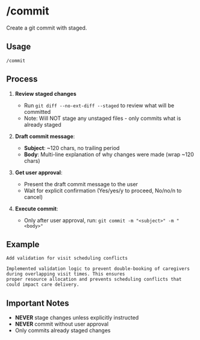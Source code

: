 # /commit

Create a git commit with staged.

## Usage

```
/commit
```

## Process

1. **Review staged changes**
   - Run `git diff --no-ext-diff --staged` to review what will be committed
   - Note: Will NOT stage any unstaged files - only commits what is already staged

2. **Draft commit message**:
   - **Subject**: ~120 chars, no trailing period
   - **Body**: Multi-line explanation of why changes were made (wrap ~120 chars)

3. **Get user approval**:
   - Present the draft commit message to the user
   - Wait for explicit confirmation (Yes/yes/y to proceed, No/no/n to cancel)

4. **Execute commit**:
   - Only after user approval, run: `git commit -m "<subject>" -m "<body>"`

## Example

```
Add validation for visit scheduling conflicts

Implemented validation logic to prevent double-booking of caregivers during overlapping visit times. This ensures
proper resource allocation and prevents scheduling conflicts that could impact care delivery.
```

## Important Notes

- **NEVER** stage changes unless explicitly instructed
- **NEVER** commit without user approval
- Only commits already staged changes
